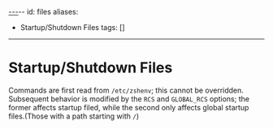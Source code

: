 [---](2024-09-21_---.md)--
id: files
aliases:

- Startup/Shutdown Files
  tags: []

---

# Startup/Shutdown Files

Commands are first read from `/etc/zshenv`; this cannot be overridden.
Subsequent behavior is modified by the `RCS` and `GLOBAL_RCS` options; the
former affects startup filed, while the second only affects global startup
files.(Those with a path starting with `/`)
